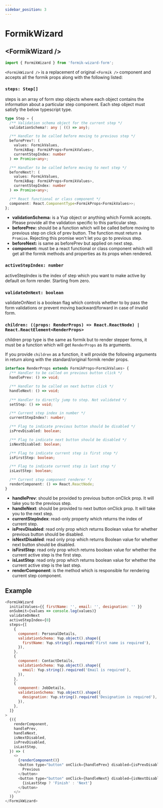 ```yaml
---
sidebar_position: 3
---
```


# FormikWizard

## &lt;FormikWizard /&gt;

```javascript
import { FormikWizard } from 'formik-wizard-form';
```

`<FormikWizard />` is a replacement of original `<Formik />` component and accepts all the formik props along with the following listed:

### `steps: Step[]`

steps is an array of form step objects where each object contains the information about a particular step component. Each step object must satisfy the below typescript type.

```typescript
type Step = {
  /** Validation schema object for the current step */
  validationSchema?: any | (() => any);

  /** Handler to be called before moving to previous step */
  beforePrev?: (
    values: FormikValues,
    formikBag: FormikProps<FormikValues>,
    currentStepIndex: number
  ) => Promise<any>;

  /** Handler to be called before moving to next step */
  beforeNext?: (
    values: FormikValues,
    formikBag: FormikProps<FormikValues>,
    currentStepIndex: number
  ) => Promise<any>;

  /** React functional or class component */
  component: React.ComponentType<FormikProps<FormikValues>>;
};
```

- **validationSchema:** is a Yup object or anything which Formik accepts. Please provide all the validation specific to this particular step.
- **beforePrev:** should be a function which will be called before moving to previous step on click of prev button. The function must return a `Promise`. Rejecting this promise won't let you go to previous step.
- **beforeNext:** is same as beforePrev but applied on next step.
- **component:** must be a react functional or class component which will get all the formik methods and properties as its props when rendered.

### `activeStepIndex: number`

activeStepIndex is the index of step which you want to make active by default on form render. Starting from zero.

### `validateOnNext: boolean`

validateOnNext is a boolean flag which controls whether to by pass the form validations or prevent moving backward/forward in case of invalid form.

### `children: ((props: RenderProps) => React.ReactNode) | React.ReactElement<RenderProps>`

children prop type is the same as formik but to render stepper forms, it must be a function which will get `RenderProps` as its arguments.

If you provide `children` as a function, it will provide the following arguments in return along with the standard/original formik render props.

```typescript
interface RenderProps extends FormikProps<FormikValues> {
  /** Handler to be called on previous button click */
  handlePrev: () => void;

  /** Handler to be called on next button click */
  handleNext: () => void;
    
  /** Handler to directly jump to step. Not validated */
  setStep: () => void;

  /** Current step index in number */
  currentStepIndex?: number;

  /** Flag to indicate previous button should be disabled */
  isPrevDisabled: boolean;

  /** Flag to indicate next button should be disabled */
  isNextDisabled: boolean;

  /** Flag to indicate current step is first step */
  isFirstStep: boolean;

  /** Flag to indicate current step is last step */
  isLastStep: boolean;

  /** Current step component renderer */
  renderComponent: () => React.ReactNode;
}
```

- **handlePrev**: should be provided to previous button onClick prop. It will take you to the previous step.
- **handleNext**: should be provided to next button onClick prop. It will take you to the next step.
- **currentStepIndex**: read-only property which returns the index of current step.
- **isPrevDisabled**: read only prop which returns Boolean value for whether previous button should be disabled.
- **isNextDisabled**: read only prop which returns Boolean value for whether next button should be disabled.
- **isFirstStep**: read only prop which returns boolean value for whether the current active step is the first step.
- **isLastStep**: read only prop which returns boolean value for whether the current active step is the last step.
- **renderComponent**: is the method which is responsible for rendering current step component.

## Example

```javascript
<FormikWizard
  initialValues={{ firstName: '', email: '', designation: '' }}
  onSubmit={values => console.log(values)}
  validateOnNext
  activeStepIndex={0}
  steps={[
    {
      component: PersonalDetails,
      validationSchema: Yup.object().shape({
        firstName: Yup.string().required('First name is required'),
      }),
    },
    {
      component: ContactDetails,
      validationSchema: Yup.object().shape({
        email: Yup.string().required('Email is required'),
      }),
    },
    {
      component: JobDetails,
      validationSchema: Yup.object().shape({
        designation: Yup.string().required('Designation is required'),
      }),
    },
  ]}
>
  {({
    renderComponent,
    handlePrev,
    handleNext,
    isNextDisabled,
    isPrevDisabled,
    isLastStep,
  }) => (
    <>
      {renderComponent()}
      <button type="button" onClick={handlePrev} disabled={isPrevDisabled}>
        Previous
      </button>
      <button type="button" onClick={handleNext} disabled={isNextDisabled}>
        {isLastStep ? 'Finish' : 'Next'}
      </button>
    </>
  )}
</FormikWizard>
```
